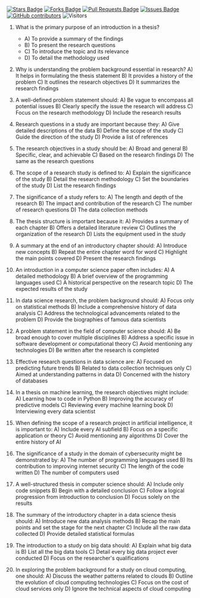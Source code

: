 <a href="https://github.com/drshahizan/research-design/stargazers"><img src="https://img.shields.io/github/stars/drshahizan/research-design" alt="Stars Badge"/></a>
<a href="https://github.com/drshahizan/research-design/network/members"><img src="https://img.shields.io/github/forks/drshahizan/research-design" alt="Forks Badge"/></a>
<a href="https://github.com/drshahizan/research-design/pulls"><img src="https://img.shields.io/github/issues-pr/drshahizan/research-design" alt="Pull Requests Badge"/></a>
<a href="https://github.com/drshahizan/research-design"><img src="https://img.shields.io/github/issues/drshahizan/research-design" alt="Issues Badge"/></a>
<a href="https://github.com/drshahizan/research-design/graphs/contributors"><img alt="GitHub contributors" src="https://img.shields.io/github/contributors/drshahizan/research-design?color=2b9348"></a>
![Visitors](https://api.visitorbadge.io/api/visitors?path=https%3A%2F%2Fgithub.com%2Fdrshahizan%2MCSD1043&labelColor=%23d9e3f0&countColor=%23697689&style=flat)

1. What is the primary purpose of an introduction in a thesis?
     - A) To provide a summary of the findings
     - B) To present the research questions
     - C) To introduce the topic and its relevance
     - D) To detail the methodology used

2. Why is understanding the problem background essential in research?
     A) It helps in formulating the thesis statement
     B) It provides a history of the problem
     C) It outlines the research objectives
     D) It summarizes the research findings

3. A well-defined problem statement should:
     A) Be vague to encompass all potential issues
     B) Clearly specify the issue the research will address
     C) Focus on the research methodology
     D) Include the research results

4. Research questions in a study are important because they:
     A) Give detailed descriptions of the data
     B) Define the scope of the study
     C) Guide the direction of the study
     D) Provide a list of references

5. The research objectives in a study should be:
     A) Broad and general
     B) Specific, clear, and achievable
     C) Based on the research findings
     D) The same as the research questions

6. The scope of a research study is defined to:
     A) Explain the significance of the study
     B) Detail the research methodology
     C) Set the boundaries of the study
     D) List the research findings

7. The significance of a study refers to:
     A) The length and depth of the research
     B) The impact and contribution of the research
     C) The number of research questions
     D) The data collection methods

8. The thesis structure is important because it:
     A) Provides a summary of each chapter
     B) Offers a detailed literature review
     C) Outlines the organization of the research
     D) Lists the equipment used in the study

9. A summary at the end of an introductory chapter should:
     A) Introduce new concepts
     B) Repeat the entire chapter word for word
     C) Highlight the main points covered
     D) Present the research findings

10. An introduction in a computer science paper often includes:
      A) A detailed methodology
      B) A brief overview of the programming languages used
      C) A historical perspective on the research topic
      D) The expected results of the study

11. In data science research, the problem background should:
      A) Focus only on statistical methods
      B) Include a comprehensive history of data analysis
      C) Address the technological advancements related to the problem
      D) Provide the biographies of famous data scientists

12. A problem statement in the field of computer science should:
      A) Be broad enough to cover multiple disciplines
      B) Address a specific issue in software development or computational theory
      C) Avoid mentioning any technologies
      D) Be written after the research is completed

13. Effective research questions in data science are:
      A) Focused on predicting future trends
      B) Related to data collection techniques only
      C) Aimed at understanding patterns in data
      D) Concerned with the history of databases

14. In a thesis on machine learning, the research objectives might include:
      A) Learning how to code in Python
      B) Improving the accuracy of predictive models
      C) Reviewing every machine learning book
      D) Interviewing every data scientist

15. When defining the scope of a research project in artificial intelligence, it is important to:
      A) Include every AI subfield
      B) Focus on a specific application or theory
      C) Avoid mentioning any algorithms
      D) Cover the entire history of AI

16. The significance of a study in the domain of cybersecurity might be demonstrated by:
      A) The number of programming languages used
      B) Its contribution to improving internet security
      C) The length of the code written
      D) The number of computers used

17. A well-structured thesis in computer science should:
      A) Include only code snippets
      B) Begin with a detailed conclusion
      C) Follow a logical progression from introduction to conclusion
      D) Focus solely on the results

18. The summary of the introductory chapter in a data science thesis should:
      A) Introduce new data analysis methods
      B) Recap the main points and set the stage for the next chapter
      C) Include all the raw data collected
      D) Provide detailed statistical formulas

19. The introduction to a study on big data should:
      A) Explain what big data is
      B) List all the big data tools
      C) Detail every big data project ever conducted
      D) Focus on the researcher's qualifications

20. In exploring the problem background for a study on cloud computing, one should:
      A) Discuss the weather patterns related to clouds
      B) Outline the evolution of cloud computing technologies
      C) Focus on the cost of cloud services only
      D) Ignore the technical aspects of cloud computing
